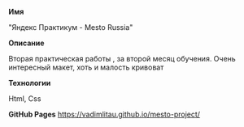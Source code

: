 **Имя**

"Яндекс Практикум - Mesto Russia"

**Описание**

Вторая практическая работы , за второй месяц обучения. Очень интересный макет, хоть и малость кривоват

**Технологии**

Html, Css

**GitHub Pages**
https://vadimlitau.github.io/mesto-project/
